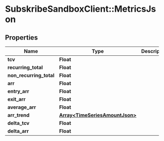 # SubskribeSandboxClient::MetricsJson

## Properties
Name | Type | Description | Notes
------------ | ------------- | ------------- | -------------
**tcv** | **Float** |  | [optional] 
**recurring_total** | **Float** |  | [optional] 
**non_recurring_total** | **Float** |  | [optional] 
**arr** | **Float** |  | [optional] 
**entry_arr** | **Float** |  | [optional] 
**exit_arr** | **Float** |  | [optional] 
**average_arr** | **Float** |  | [optional] 
**arr_trend** | [**Array&lt;TimeSeriesAmountJson&gt;**](TimeSeriesAmountJson.md) |  | [optional] 
**delta_tcv** | **Float** |  | [optional] 
**delta_arr** | **Float** |  | [optional] 


